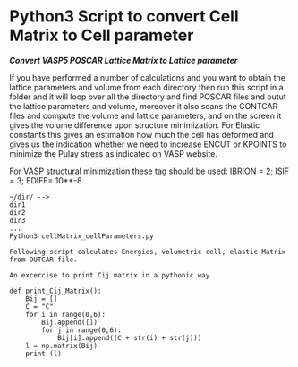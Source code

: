 # Python3 Script to convert Cell Matrix to Cell parameter
**_Convert VASP5 POSCAR Lattice Matrix to Lattice parameter_**

If you have performed a number of calculations and you want to obtain the lattice parameters and volume from each directory then run this script in a folder and it will loop over all the directory and find POSCAR files and outut the lattice parameters and volume, moreover it also scans the CONTCAR files and compute the volume and lattice parameters, and on the screen it gives the volume difference upon structure minimization. 
For Elastic constants this gives an estimation how much the cell has deformed and gives us the indication whether we need to increase ENCUT or KPOINTS to minimize the Pulay stress as indicated on VASP website.

 For VASP structural minimization these tag should be used: IBRION = 2; ISIF = 3; EDIFF= 10**-8

```
~/dir/ -->
dir1
dir2
dir3
...
Python3 cellMatrix_cellParameters.py
```

```
Following script calculates Energies, volumetric cell, elastic Matrix from OUTCAR file.
```
```
An excercise to print Cij matrix in a pythonic way

def print_Cij_Matrix():
	Bij = []
	C = "C"
	for i in range(0,6):
		Bij.append([])
		for j in range(0,6):
			Bij[i].append((C + str(i) + str(j)))
	l = np.matrix(Bij)		
	print (l)
 ```




